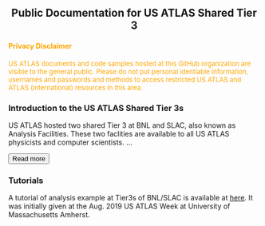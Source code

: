 <style>
  #introMore {display: none;}
</style>

<script type="text/javascript" src="/tier3docs/scripts/readMoreOrLess.js"></script>

## <center>Public Documentation for US ATLAS Shared Tier 3</center>

#### <span style="color:orange">Privacy Disclaimer</span>
<span style="color:orange"><font size="-1">
US ATLAS documents and code samples hosted at this GitHub organization are visible to the
general public. Please do not put personal identiable information, usernames and passwords
and methods to access restricted US ATLAS and ATLAS (international) resources in this area.
</font></span>

### Introduction to the US ATLAS Shared Tier 3s
US ATLAS hosted two shared Tier 3 at BNL and SLAC, also known as Analysis Facilities. These
two faclities are available to all US ATLAS physicists and computer scientists. 
<span id="introDots">...</span><span id="introMore">They are
orgniazed and managed to support US ATLAS users' need on computing resources, including login,
run interactive and batch jobs, access ATLAS data, store private data, etc.
<br><br>
These two facilities also support tools specific for users analysis, including ATLAS/CERN
software in CVMFS, Grid middleware, Rucio clients, Machine Learning packages, MPI, Jupyter
Lab with PyROOT, Xcache with auto data discovery, GPUs, etc.
<br><br>
The two facilites are backed by staffs to support software environment, unix systems and
storages.</span>

<button onclick="readMoreOrLess('introDots', 'introMore', 'introBtn')" id="introBtn">Read more</button>

### Tutorials 
A tutorial of analysis example at Tier3s of BNL/SLAC is available at [here](/tier3docs/Tutorial-2019Aug).
It was initially given at the Aug. 2019 US ATLAS Week at University of Massachusetts Amherst.
